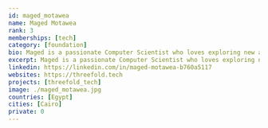 ```yaml
---
id: maged_motawea
name: Maged Motawea
rank: 3
memberships: [tech]
category: [foundation]
bio: Maged is a passionate Computer Scientist who loves exploring new areas in life and technology. Software Developer fell in love with Threefold because threefold is the future of technology.
excerpt: Maged is a passionate Computer Scientist who loves exploring new areas in life and technology.
linkedin: https://linkedin.com/in/maged-motawea-b760a5117
websites: https://threefold.tech
projects: [threefold_tech]
image: ./maged_motawea.jpg
countries: [Egypt]
cities: [Cairo]
private: 0
---
```

